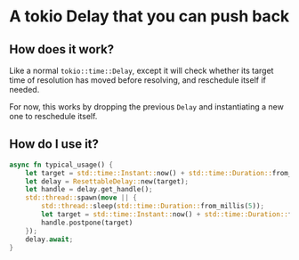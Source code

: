 # A tokio Delay that you can push back
## How does it work?
Like a normal `tokio::time::Delay`, except it will check whether its target time of resolution has moved before resolving, and reschedule itself if needed.

For now, this works by dropping the previous `Delay` and instantiating a new one to reschedule itself.
## How do I use it?
```rust
async fn typical_usage() {
    let target = std::time::Instant::now() + std::time::Duration::from_millis(10);
    let delay = ResettableDelay::new(target);
    let handle = delay.get_handle();
    std::thread::spawn(move || {
        std::thread::sleep(std::time::Duration::from_millis(5));
        let target = std::time::Instant::now() + std::time::Duration::from_millis(10);
        handle.postpone(target)
    });
    delay.await;
}
```
